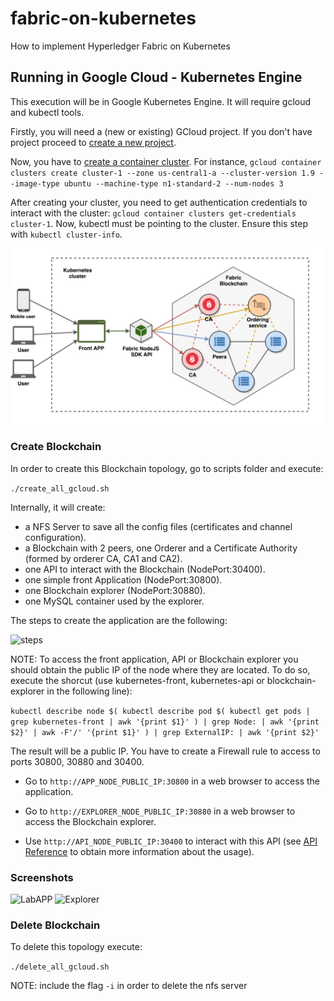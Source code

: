 # fabric-on-kubernetes
How to implement Hyperledger Fabric on Kubernetes

## Running in Google Cloud - Kubernetes Engine

This execution will be in Google Kubernetes Engine. It will require gcloud and kubectl tools.

Firstly, you will need a (new or existing) GCloud project. If you don't have project proceed to [create a new project](https://cloud.google.com/sdk/gcloud/reference/projects/create).

Now, you have to [create a container cluster](https://cloud.google.com/sdk/gcloud/reference/container/clusters/create). For instance, ```gcloud container clusters create cluster-1 --zone us-central1-a --cluster-version 1.9 --image-type ubuntu --machine-type n1-standard-2 --num-nodes 3```

After creating your cluster, you need to get authentication credentials to interact with the cluster: ```gcloud container clusters get-credentials cluster-1```. Now, kubectl must be pointing to the cluster. Ensure this step with ```kubectl cluster-info```.

![Gcloud Arquitecture](/images/gcloud/Arquitecture.png)

### Create Blockchain

In order to create this Blockchain topology, go to scripts folder and execute:

```./create_all_gcloud.sh```

Internally, it will create:
+ a NFS Server to save all the config files (certificates and channel configuration).
+ a Blockchain with 2 peers, one Orderer and a Certificate Authority (formed by orderer CA, CA1 and CA2).
+ one API to interact with the Blockchain (NodePort:30400).
+ one simple front Application (NodePort:30800).
+ one Blockchain explorer (NodePort:30880).
+ one MySQL container used by the explorer.

The steps to create the application are the following:

![steps](/images/gcloud/steps.png)

NOTE: To access the front application, API or Blockchain explorer you should obtain the public IP of the node where they are located. To do so, execute the shorcut (use kubernetes-front, kubernetes-api or blockchain-explorer in the following line):

```kubectl describe node $( kubectl describe pod $( kubectl get pods | grep kubernetes-front | awk '{print $1}' ) | grep Node: | awk '{print $2}' | awk -F'/' '{print $1}' ) | grep ExternalIP: | awk '{print $2}'```

The result will be a public IP. You have to create a Firewall rule to access to ports 30800, 30880 and 30400.

+ Go to ``http://APP_NODE_PUBLIC_IP:30800`` in a web browser to access the application.

+ Go to ``http://EXPLORER_NODE_PUBLIC_IP:30880`` in a web browser to access the Blockchain explorer.

+ Use ``http://API_NODE_PUBLIC_IP:30400`` to interact with this API (see [API Reference](https://github.com/hyperledger/fabric-samples/tree/master/balance-transfer#sample-rest-apis-requests) to obtain more information about the usage).

### Screenshots

![LabAPP](/images/gcloud/LabAPP.png)
![Explorer](/images/gcloud/explorer.png)

### Delete Blockchain

To delete this topology execute:

```./delete_all_gcloud.sh```

NOTE: include the flag ```-i``` in order to delete the nfs server
